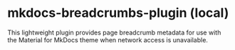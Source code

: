 # mkdocs-breadcrumbs-plugin (local)

This lightweight plugin provides page breadcrumb metadata for use with the
Material for MkDocs theme when network access is unavailable.
